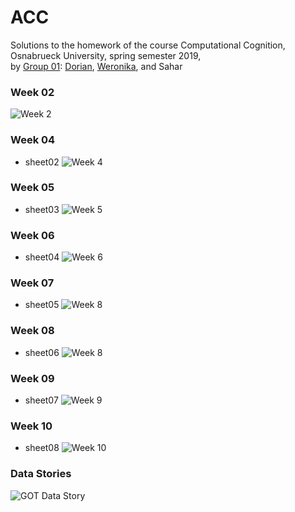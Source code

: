 # ACC
Solutions to the homework of the course Computational Cognition, Osnabrueck University, spring semester 2019,
<br>by [Group 01](https://github.com/orgs/NBP-ACC/teams/acc_01): [Dorian](https://github.com/DorianDaimer), [Weronika](https://github.com/Wero1997), and Sahar


### Week 02
![Week 2](https://user-images.githubusercontent.com/27868570/64129875-1e299500-cdbf-11e9-8344-fd9c694ee214.jpg)

### Week 04
- sheet02
![Week 4](https://user-images.githubusercontent.com/27868570/64128757-7a3ceb00-cdb8-11e9-8652-842869b3bed2.jpg)

### Week 05
- sheet03
![Week 5](https://user-images.githubusercontent.com/27868570/64128868-18c94c00-cdb9-11e9-80ed-e1b192388337.jpg)

### Week 06
- sheet04
![Week 6](https://user-images.githubusercontent.com/27868570/64129083-31863180-cdba-11e9-9ceb-66514a1fcdc2.jpg)

### Week 07
- sheet05
![Week 8](https://user-images.githubusercontent.com/27868570/64129176-da349100-cdba-11e9-83eb-c392572b8fae.jpg)

### Week 08
- sheet06
![Week 8](https://user-images.githubusercontent.com/27868570/64129506-bffbb280-cdbc-11e9-8a96-4f222a67882b.jpg)

### Week 09
- sheet07
![Week 9](https://user-images.githubusercontent.com/27868570/64129614-78295b00-cdbd-11e9-8545-f02d6566cc6a.jpg)

### Week 10
- sheet08
![Week 10](https://user-images.githubusercontent.com/27868570/64129688-fd147480-cdbd-11e9-8f2d-f0518c966d37.jpg)

### Data Stories
![GOT Data Story](https://user-images.githubusercontent.com/27868570/64129784-92176d80-cdbe-11e9-9322-d25c8694d653.jpg)
